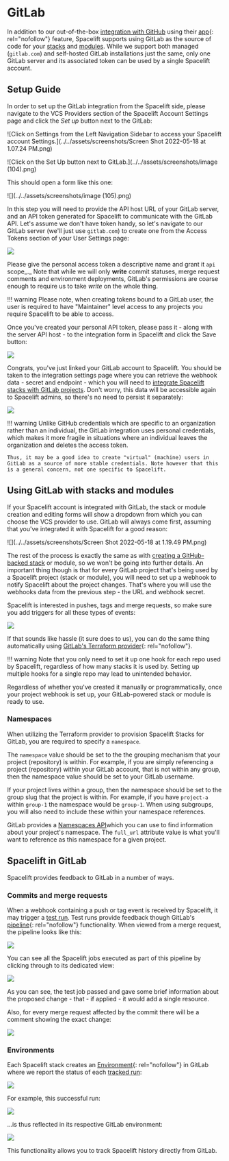 # GitLab

In addition to our out-of-the-box [integration with GitHub](github.md) using their [app](https://docs.github.com/en/free-pro-team@latest/developers/apps){: rel="nofollow"} feature, Spacelift supports using GitLab as the source of code for your [stacks](../../concepts/stack/README.md) and [modules](../../vendors/terraform/module-registry.md). While we support both managed (`gitlab.com`) and self-hosted GitLab installations just the same, only one GitLab server and its associated token can be used by a single Spacelift account.

## Setup Guide

In order to set up the GitLab integration from the Spacelift side, please navigate to the VCS Providers section of the Spacelift Account Settings page and click the _Set up_ button next to the GitLab:

![Click on Settings from the Left Navigation Sidebar to access your Spacelift account Settings.](../../assets/screenshots/Screen Shot 2022-05-18 at 1.07.24 PM.png)

 ![Click on the Set Up button next to GitLab.](../../assets/screenshots/image (104).png)

This should open a form like this one:

![](../../assets/screenshots/image (105).png)

In this step you will need to provide the API host URL of your GitLab server, and an API token generated for Spacelift to communicate with the GitLab API. Let's assume we don't have token handy, so let's navigate to our GitLab server (we'll just use `gitlab.com`) to create one from the Access Tokens section of your User Settings page:

![](../../assets/screenshots/Personal_Access_Tokens_·_User_Settings_·_GitLab_and_Slack___Zuzia___office-space.png)

Please give the personal access token a descriptive name and grant it  `api` scope_._ Note that while we will only **write** commit statuses, merge request comments and environment deployments, GitLab's permissions are coarse enough to require us to take _write_ on the whole thing.

!!! warning
    Please note, when creating tokens bound to a GitLab user, the user is required to have "Maintainer" level access to any projects you require Spacelift to be able to access.

Once you've created your personal API token, please pass it - along with the server API host - to the integration form in Spacelift and click the Save button:

![](<../../assets/screenshots/image (106).png>)

Congrats, you've just linked your GitLab account to Spacelift. You should be taken to the integration settings page where you can retrieve the webhook data - secret and endpoint - which you will need to [integrate Spacelift stacks with GitLab projects](gitlab.md#using-gitlab-with-stacks-and-modules). Don't worry, this data will be accessible again to Spacelift admins, so there's no need to persist it separately:

![](<../../assets/screenshots/image (107).png>)

!!! warning
    Unlike GitHub credentials which are specific to an organization rather than an individual, the GitLab integration uses personal credentials, which makes it more fragile in situations where an individual leaves the organization and deletes the access token.

    Thus, it may be a good idea to create "virtual" (machine) users in GitLab as a source of more stable credentials. Note however that this is a general concern, not one specific to Spacelift.

## Using GitLab with stacks and modules

If your Spacelift account is integrated with GitLab, the stack or module creation and editing forms will show a dropdown from which you can choose the VCS provider to use. GitLab will always come first, assuming that you've integrated it with Spacelift for a good reason:

![](../../assets/screenshots/Screen Shot 2022-05-18 at 1.19.49 PM.png)

The rest of the process is exactly the same as with [creating a GitHub-backed stack](../../concepts/stack/README.md#integrate-vcs) or module, so we won't be going into further details. An important thing though is that for every GitLab project that's being used by a Spacelift project (stack or module), you will need to set up a webhook to notify Spacelift about the project changes. That's where you will use the webhooks data from the previous step - the URL and webhook secret.

Spacelift is interested in pushes, tags and merge requests, so make sure you add triggers for all these types of events:

![](../../assets/screenshots/Webhooks_·_Settings_·_spacelift-test___demo_·_GitLab.png)

If that sounds like hassle (it sure does to us), you can do the same thing automatically using [GitLab's Terraform provider](https://registry.terraform.io/providers/gitlabhq/gitlab/latest/docs/resources/project_hook){: rel="nofollow"}.

!!! warning
    Note that you only need to set it up one hook for each repo used by Spacelift, regardless of how many stacks it is used by. Setting up multiple hooks for a single repo may lead to unintended behavior.

Regardless of whether you've created it manually or programmatically, once your project webhook is set up, your GitLab-powered stack or module is ready to use.

### Namespaces

When utilizing the Terraform provider to provision Spacelift Stacks for GitLab, you are required to specify a `namespace`.

The `namespace` value should be set to the the grouping mechanism that your project (repository) is within. For example, if you are simply referencing a project (repository) within your GitLab account, that is not within any group, then the namespace value should be set to your GitLab username.

If your project lives within a group, then the namespace should be set to the group slug that the project is within. For example, if you have `project-a` within `group-1` the namespace would be `group-1`. When using subgroups, you will also need to include these within your namespace references.

GitLab provides a [Namespaces API](https://docs.gitlab.com/ee/api/namespaces.html)which you can use to find information about your project's namespace. The `full_url` attribute value is what you'll want to reference as this namespace for a given project.

## Spacelift in GitLab

Spacelift provides feedback to GitLab in a number of ways.

### Commits and merge requests

When a webhook containing a push or tag event is received by Spacelift, it may trigger a [test run](../../concepts/run/README.md). Test runs provide feedback though GitLab's [pipeline](https://docs.gitlab.com/ee/ci/pipelines/){: rel="nofollow"} functionality. When viewed from a merge request, the pipeline looks like this:

![](../../assets/screenshots/Add_another_context___1__·_Merge_Requests_·_spacelift-test___demo_·_GitLab.png)

You can see all the Spacelift jobs executed as part of this pipeline by clicking through to its dedicated view:

![](../../assets/screenshots/Pipeline_·_spacelift-test___demo_·_GitLab.png)

As you can see, the test job passed and gave some brief information about the proposed change - that - if applied - it would add a single resource.

Also, for every merge request affected by the commit there will be a comment showing the exact change:

![](<../../assets/screenshots/Add_another_context___1__·_Merge_Requests_·_spacelift-test___demo_·_GitLab (1).png>)

### Environments

Each Spacelift stack creates an [Environment](https://docs.gitlab.com/ee/ci/environments/){: rel="nofollow"} in GitLab where we report the status of each [tracked run](../../concepts/run/README.md):

![](../../assets/screenshots/Environments_·_spacelift-test___demo_·_GitLab_and_Slack___tanzle-spacelift___Spacelift.png)

For example, this successful run:

![](../../assets/screenshots/Update_context_go_·_Powered_by_GitLab_and_Slack___tanzle-spacelift___Spacelift.png)

...is thus reflected in its respective GitLab environment:

![](<../../assets/screenshots/Environments_·_spacelift-test___demo_·_GitLab_and_Slack___tanzle-spacelift___Spacelift (1).png>)

This functionality allows you to track Spacelift history directly from GitLab.
